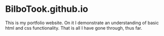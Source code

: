 # BilboTook.github.io
This is my portfolio website. On it I demonstrate an understanding of basic html and css functionality.  That is all I have gone through, thus far.
